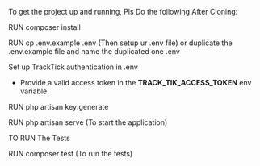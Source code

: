 To get the project up and running, Pls Do the following After Cloning:

RUN composer install

RUN cp .env.example .env (Then setup ur .env file) or duplicate the .env.example file and name the duplicated one .env

Set up TrackTick authentication in .env

- Provide a valid access token in the **TRACK_TIK_ACCESS_TOKEN** env variable

RUN php artisan key:generate

RUN php artisan serve (To start the application)

TO RUN The Tests

RUN composer test (To run the tests)
